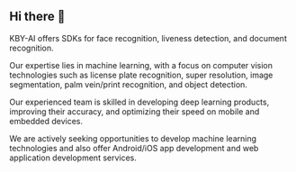 ## Hi there 👋

<!--

**Here are some ideas to get you started:**

🙋‍♀️ A short introduction - what is your organization all about?
🌈 Contribution guidelines - how can the community get involved?
👩‍💻 Useful resources - where can the community find your docs? Is there anything else the community should know?
🍿 Fun facts - what does your team eat for breakfast?
🧙 Remember, you can do mighty things with the power of [Markdown](https://docs.github.com/github/writing-on-github/getting-started-with-writing-and-formatting-on-github/basic-writing-and-formatting-syntax)
-->
KBY-AI offers SDKs for face recognition, liveness detection, and document recognition. 

Our expertise lies in machine learning, with a focus on computer vision technologies such as license plate recognition, super resolution, image segmentation, palm vein/print recognition, and object detection. 

Our experienced team is skilled in developing deep learning products, improving their accuracy, and optimizing their speed on mobile and embedded devices.

We are actively seeking opportunities to develop machine learning technologies and also offer Android/iOS app development and web application development services.
